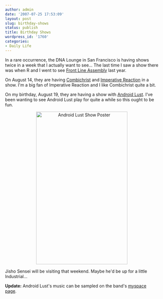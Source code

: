 ```yaml
---
author: admin
date: '2007-07-25 17:53:09'
layout: post
slug: birthday-shows
status: publish
title: Birthday Shows
wordpress_id: '1760'
categories:
- Daily Life
---
```

In a rare occurrence, the DNA Lounge in San Francisco is having shows twice in a week that I actually want to see... The last time I saw a show there was when R and I went to see <a href="http://en.wikipedia.org/wiki/Front_Line_Assembly">Front Line Assembly</a> last year.

On August 14, they are having <a href="http://www.combichrist.com/">Combichrist</a> and <a href="http://www.imperativereaction.net/">Imperative Reaction</a> in a show. I'm a big fan of Imperative Reaction and I like Combichrist quite a bit.

On my birthday, August 19, they are having a show with <a href="http://www.androidlust.com/">Android Lust</a>. I've been wanting to see Android Lust play for quite a while so this ought to be fun.
<p align="center"><a href="http://www.flickr.com/photos/albill/900387894/" title="Photo Sharing"><img src="http://farm2.static.flickr.com/1149/900387894_5f61fb1afb.jpg" alt="Android Lust Show Poster" height="500" width="300" /></a></p>
Jisho Sensei will be visiting that weekend. Maybe he'd be up for a little Industrial...

<strong>Update:</strong> Android Lust's music can be sampled on the band's <a href="http://www.myspace.com/androidlust">myspace page</a>.
